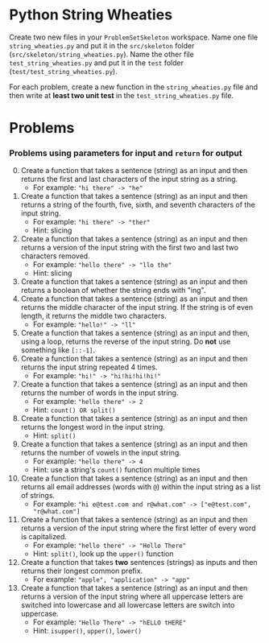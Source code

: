 # Python String Wheaties

Create two new files in your `ProblemSetSkeleton` workspace. Name one file
`string_wheaties.py` and put it in the `src/skeleton` folder
(`src/skeleton/string_wheaties.py`). Name the other file `test_string_wheaties.py`
and put it in the `test` folder (`test/test_string_wheaties.py`).

For each problem, create a new function in the `string_wheaties.py` file and
then write at **least two unit test** in the `test_string_wheaties.py` file.

# Problems

### Problems using **parameters** for input and `return` for output

0. Create a function that takes a sentence (string) as an input and then returns
   the first and last characters of the input string as a string.
   - For example: `"hi there" -> "he"`
1. Create a function that takes a sentence (string) as an input and then returns
   a string of the fourth, five, sixth, and seventh characters of the input string.
   - For example: `"hi there" -> "ther"`
   - Hint: slicing
2. Create a function that takes a sentence (string) as an input and then returns
   a version of the input string with the first two and last two characters removed.
   - For example: `"hello there" -> "llo the"`
   - Hint: slicing
3. Create a function that takes a sentence (string) as an input and then returns
   a boolean of whether the string ends with "ing".
4. Create a function that takes a sentence (string) as an input and then returns
   the middle character of the input string. If the string is of even length, it
   returns the middle two characters.
   - For example: `"hello!" -> "ll"`
5. Create a function that takes a sentence (string) as an input and then, using
   a loop, returns the reverse of the input string. Do **not** use something like
   `[::-1]`.
6. Create a function that takes a sentence (string) as an input and then returns
   the input string repeated 4 times.
   - For example: `"hi!" -> "hi!hi!hi!hi!"`
7. Create a function that takes a sentence (string) as an input and then returns
   the number of words in the input string.
   - For example: `"hello there" -> 2`
   - Hint: `count() OR split()`
8. Create a function that takes a sentence (string) as an input and then returns
   the longest word in the input string.
   - Hint: `split()`
9. Create a function that takes a sentence (string) as an input and then returns
   the number of vowels in the input string.
   - For example: `"hello there" -> 4`
   - Hint: use a string's `count()` function multiple times
10. Create a function that takes a sentence (string) as an input and then returns
    all email addresses (words with `@`) within the input string  as a list of
    strings.
    - For example: `"hi e@test.com and r@what.com" -> ["e@test.com", "r@what.com"]`
11. Create a function that takes a sentence (string) as an input and then returns
    a version of the input string where the first letter of every word is
    capitalized.
    - For example: `"hello there" -> "Hello There"`
    - Hint: `split()`, look up the `upper()` function
12. Create a function that takes **two** sentences (strings) as inputs and then
    returns their longest common prefix.
    - For example: `"apple", "application" -> "app"`
13. Create a function that takes a sentence (string) as an input and then returns
    a version of the input string where all uppercase letters are switched into
    lowercase and all lowercase letters are switch into uppercase.
    - For example: `"Hello There" -> "hELLO tHERE"`
    - Hint: `isupper()`, `upper()`, `lower()`
